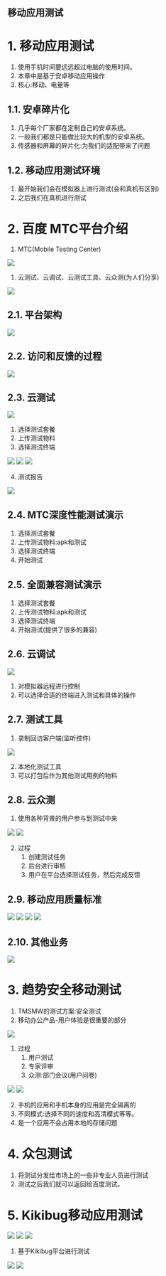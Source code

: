 移动应用测试
---

# 1. 移动应用测试
1. 使用手机时间要远远超过电脑的使用时间。
2. 本章中是基于安卓移动应用操作
3. 核心:移动、电量等

## 1.1. 安卓碎片化
1. 几乎每个厂家都在定制自己的安卓系统。
2. 一般我们都是只能做比较大的机型的安卓系统。
3. 传感器和屏幕的碎片化:为我们的适配带来了问题

## 1.2. 移动应用测试环境
1. 最开始我们会在模拟器上进行测试(会和真机有区别)
2. 之后我们在真机进行测试

# 2. 百度 MTC平台介绍
1. MTC(Mobile Testing Center)

![](https://spricoder.oss-cn-shanghai.aliyuncs.com/2020-Software-Test/img/MTC/1.png)

1. 云测试、云调试、云测试工具、云众测(为人们分享)

![](https://spricoder.oss-cn-shanghai.aliyuncs.com/2020-Software-Test/img/MTC/2.png)

## 2.1. 平台架构
![](https://spricoder.oss-cn-shanghai.aliyuncs.com/2020-Software-Test/img/MTC/3.png)

## 2.2. 访问和反馈的过程
![](https://spricoder.oss-cn-shanghai.aliyuncs.com/2020-Software-Test/img/MTC/4.png)

## 2.3. 云测试
![](https://spricoder.oss-cn-shanghai.aliyuncs.com/2020-Software-Test/img/MTC/5.png)

1. 选择测试套餐
2. 上传测试物料
3. 选择测试终端

![](https://spricoder.oss-cn-shanghai.aliyuncs.com/2020-Software-Test/img/MTC/6.png)
![](https://spricoder.oss-cn-shanghai.aliyuncs.com/2020-Software-Test/img/MTC/8.png)
![](https://spricoder.oss-cn-shanghai.aliyuncs.com/2020-Software-Test/img/MTC/9.png)

4. 测试报告

![](https://spricoder.oss-cn-shanghai.aliyuncs.com/2020-Software-Test/img/MTC/7.png)

## 2.4. MTC深度性能测试演示
1. 选择测试套餐
2. 上传测试物料:apk和测试
3. 选择测试终端
4. 开始测试

## 2.5. 全面兼容测试演示
1. 选择测试套餐
2. 上传测试物料:apk和测试
3. 选择测试终端
4. 开始测试(提供了很多的兼容)

## 2.6. 云调试
![](https://spricoder.oss-cn-shanghai.aliyuncs.com/2020-Software-Test/img/MTC/10.png)

1. 对模拟器远程进行控制
2. 可以选择合适的终端进入测试和具体的操作

## 2.7. 测试工具
1. 录制回访客户端(监听控件)

![](https://spricoder.oss-cn-shanghai.aliyuncs.com/2020-Software-Test/img/MTC/11.png)

2. 本地化测试工具
3. 可以打包后作为其他测试用例的物料

## 2.8. 云众测
1. 使用各种背景的用户参与到测试中来

![](https://spricoder.oss-cn-shanghai.aliyuncs.com/2020-Software-Test/img/MTC/12.png)
![](https://spricoder.oss-cn-shanghai.aliyuncs.com/2020-Software-Test/img/MTC/13.png)

2. 过程
   1. 创建测试任务
   2. 后台进行审核
   3. 用户在平台选择测试任务，然后完成反馈

## 2.9. 移动应用质量标准
![](https://spricoder.oss-cn-shanghai.aliyuncs.com/2020-Software-Test/img/MTC/14.png)
![](https://spricoder.oss-cn-shanghai.aliyuncs.com/2020-Software-Test/img/MTC/15.png)
![](https://spricoder.oss-cn-shanghai.aliyuncs.com/2020-Software-Test/img/MTC/16.png)
![](https://spricoder.oss-cn-shanghai.aliyuncs.com/2020-Software-Test/img/MTC/17.png)

## 2.10. 其他业务
![](https://spricoder.oss-cn-shanghai.aliyuncs.com/2020-Software-Test/img/MTC/18.png)

# 3. 趋势安全移动测试
1. TMSMW的测试方案:安全测试
2. 移动办公产品-用户体验是很重要的部分

![](https://spricoder.oss-cn-shanghai.aliyuncs.com/2020-Software-Test/img/TMSMW/1.png)

1. 过程
   1. 用户测试
   2. 专家评审
   3. 众测:部门会议(用户问卷)

![](https://spricoder.oss-cn-shanghai.aliyuncs.com/2020-Software-Test/img/TMSMW/2.png)
![](https://spricoder.oss-cn-shanghai.aliyuncs.com/2020-Software-Test/img/TMSMW/3.png)

2. 手机的应用和手机本身的应用是完全隔离的
3. 不同模式:选择不同的速度和高清模式等等。
4. 是一个应用不会占用本地的存储问题

# 4. 众包测试
1. 将测试分发给市场上的一些非专业人员进行测试
2. 测试之后我们就可以返回给百度测试。

# 5. Kikibug移动应用测试
![](https://spricoder.oss-cn-shanghai.aliyuncs.com/2020-Software-Test/img/Kiki/1.png)
![](https://spricoder.oss-cn-shanghai.aliyuncs.com/2020-Software-Test/img/Kiki/2.png)
![](https://spricoder.oss-cn-shanghai.aliyuncs.com/2020-Software-Test/img/Kiki/3.png)

1. 基于Kikibug平台进行测试

![](https://spricoder.oss-cn-shanghai.aliyuncs.com/2020-Software-Test/img/Kiki/4.png)
![](https://spricoder.oss-cn-shanghai.aliyuncs.com/2020-Software-Test/img/Kiki/5.png)
